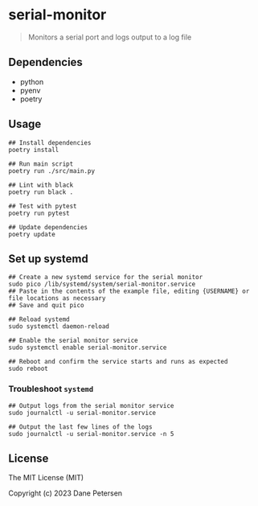 # serial-monitor

> Monitors a serial port and logs output to a log file

## Dependencies

- python
- pyenv
- poetry

## Usage

```shell
## Install dependencies
poetry install

## Run main script
poetry run ./src/main.py

## Lint with black
poetry run black .

## Test with pytest
poetry run pytest

## Update dependencies
poetry update
```

## Set up systemd

```shell
## Create a new systemd service for the serial monitor
sudo pico /lib/systemd/system/serial-monitor.service
## Paste in the contents of the example file, editing {USERNAME} or file locations as necessary
## Save and quit pico

## Reload systemd
sudo systemctl daemon-reload

## Enable the serial monitor service
sudo systemctl enable serial-monitor.service

## Reboot and confirm the service starts and runs as expected
sudo reboot
```

### Troubleshoot `systemd`

```shell
## Output logs from the serial monitor service
sudo journalctl -u serial-monitor.service

## Output the last few lines of the logs
sudo journalctl -u serial-monitor.service -n 5
```

## License

The MIT License (MIT)

Copyright (c) 2023 Dane Petersen
